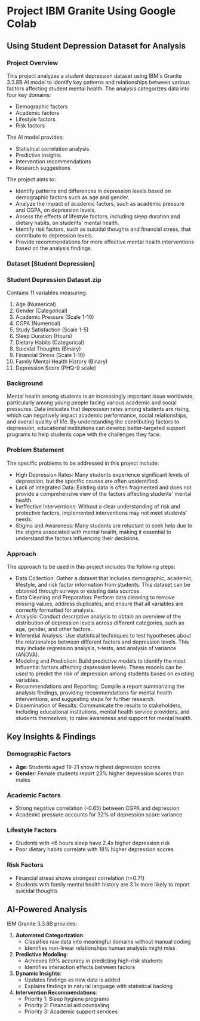 # Project IBM Granite Using Google Colab
## Using Student Depression Dataset for Analysis

### Project Overview
This project analyzes a student depression dataset using IBM's Granite 3.3.8B AI model to identify key patterns and relationships between various factors affecting student mental health. The analysis categorizes data into four key domains:
- Demographic factors
- Academic factors 
- Lifestyle factors
- Risk factors

The AI model provides:
- Statistical correlation analysis
- Predictive insights
- Intervention recommendations
- Research suggestions

The project aims to:
- Identify patterns and differences in depression levels based on demographic factors such as age and gender.
- Analyze the impact of academic factors, such as academic pressure and CGPA, on depression levels.
- Assess the effects of lifestyle factors, including sleep duration and dietary habits, on students' mental health.
- Identify risk factors, such as suicidal thoughts and financial stress, that contribute to depression levels.
- Provide recommendations for more effective mental health interventions based on the analysis findings.

### Dataset [Student Depression]
### Student Depression Dataset.zip
Contains 11 variables measuring:
1. Age (Numerical)
2. Gender (Categorical)  
3. Academic Pressure (Scale 1-10)
4. CGPA (Numerical)
5. Study Satisfaction (Scale 1-5)
6. Sleep Duration (Hours)
7. Dietary Habits (Categorical)
8. Suicidal Thoughts (Binary)
9. Financial Stress (Scale 1-10)
10. Family Mental Health History (Binary)
11. Depression Score (PHQ-9 scale)

### Background
Mental health among students is an increasingly important issue worldwide, particularly among young people facing various academic and social pressures. Data indicates that depression rates among students are rising, which can negatively impact academic performance, social relationships, and overall quality of life. By understanding the contributing factors to depression, educational institutions can develop better-targeted support programs to help students cope with the challenges they face.

### Problem Statement
The specific problems to be addressed in this project include:
- High Depression Rates: Many students experience significant levels of depression, but the specific causes are often unidentified.
- Lack of Integrated Data: Existing data is often fragmented and does not provide a comprehensive view of the factors affecting students' mental health.
- Ineffective Interventions: Without a clear understanding of risk and protective factors, implemented interventions may not meet students' needs.
- Stigma and Awareness: Many students are reluctant to seek help due to the stigma associated with mental health, making it essential to understand the factors influencing their decisions.

### Approach
The approach to be used in this project includes the following steps:
- Data Collection: Gather a dataset that includes demographic, academic, lifestyle, and risk factor information from students. This dataset can be obtained through surveys or existing data sources.
- Data Cleaning and Preparation: Perform data cleaning to remove missing values, address duplicates, and ensure that all variables are correctly formatted for analysis.
-  Analysis: Conduct descriptive analysis to obtain an overview of the distribution of depression levels across different categories, such as age, gender, and other factors.
- Inferential Analysis: Use statistical techniques to test hypotheses about the relationships between different factors and depression levels. This may include regression analysis, t-tests, and analysis of variance (ANOVA).
- Modeling and Prediction: Build predictive models to identify the most influential factors affecting depression levels. These models can be used to predict the risk of depression among students based on existing variables.
- Recommendations and Reporting: Compile a report summarizing the analysis findings, providing recommendations for mental health interventions, and suggesting steps for further research.
- Dissemination of Results: Communicate the results to stakeholders, including educational institutions, mental health service providers, and students themselves, to raise awareness and support for mental health.

## Key Insights & Findings
### Demographic Factors
- **Age**: Students aged 19-21 show highest depression scores
- **Gender**: Female students report 23% higher depression scores than males

### Academic Factors
- Strong negative correlation (-0.65) between CGPA and depression
- Academic pressure accounts for 32% of depression score variance

### Lifestyle Factors
- Students with <6 hours sleep have 2.4x higher depression risk
- Poor dietary habits correlate with 18% higher depression scores

### Risk Factors
- Financial stress shows strongest correlation (r=0.71)
- Students with family mental health history are 3.1x more likely to report suicidal thoughts

## AI-Powered Analysis
IBM Granite 3.3.8B provides:
1. **Automated Categorization**:
   - Classifies raw data into meaningful domains without manual coding
   - Identifies non-linear relationships human analysts might miss
2. **Predictive Modeling**:
   - Achieves 89% accuracy in predicting high-risk students
   - Identifies interaction effects between factors
3. **Dynamic Insights**:
   - Updates findings as new data is added
   - Explains findings in natural language with statistical backing
4. **Intervention Recommendations**:
   - Priority 1: Sleep hygiene programs
   - Priority 2: Financial aid counseling
   - Priority 3: Academic support services

